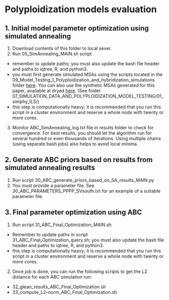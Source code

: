 # Polyploidization models evaluation


## 1. Initial model parameter optimization using simulated annealing

1. Download contents of this folder to local sever.
2. Run 05_SimAnnealing_MAIN.sh script 
- remember to update paths; you must also update the bash file header and paths to iqtree, R, and python3.
- you must first generate simulated MSAs using the scripts located in the 09_Model_Testing_1_Polyploidization_and_hybridization_simulations folder [here](https://github.com/LLN273/Complex-Polyploids/tree/main/09_Model_Testing_1_Polyploidization_and_hybridization_simulations). You can also use the synthetic MSAs generated for this paper, available at dryad [here](https://doi.org/10.5061/dryad.5tb2rbp9f). (See folder 07_SIMULATION_DATA_AND_POLYPLOIDIZATION_MODEL_TESTING/01_simphy_ILS/)
- this step is computationally heavy; it is recommended that you run this script in a cluster environment and reserve a whole node with twenty or more cores.
3. Monitor ABC_SimAnnealing_log.txt file in results folder to check for convergence. For best results, you should let the algorithm run for several hundred or even thousands of iterations. Using multiple chains (using separate bash jobs) also helps to avoid local minima.

## 2. Generate ABC priors based on results from simulated annealing results

1. Run script 30_ABC_generate_priors_based_on_SA_results_MAIN.py
2. You must provide a parameter file. See 30_ABC_PARAMETERS_PPPP_SVsouth.txt for an example of a suitable parameter file.

## 3. Final parameter optimization using ABC
1. Run script 31_ABC_Final_Optimization_MAIN.sh
- Remember to update paths in script 31_ABC_Final_Optimization_query.sh; you must also update the bash file header and paths to iqtree, R, and python3.
- this step is computationally heavy; it is recommended that you run this script in a cluster environment and reserve a whole node with twenty or more cores.
2. Once job is done, you can run the following scripts to get the L2 distance for each ABC simulation run:
- 32_glean_results_ABC_Final_Optimization.sh
- 33_compute_L2-norm_ABC_Final_Optimization.sh


